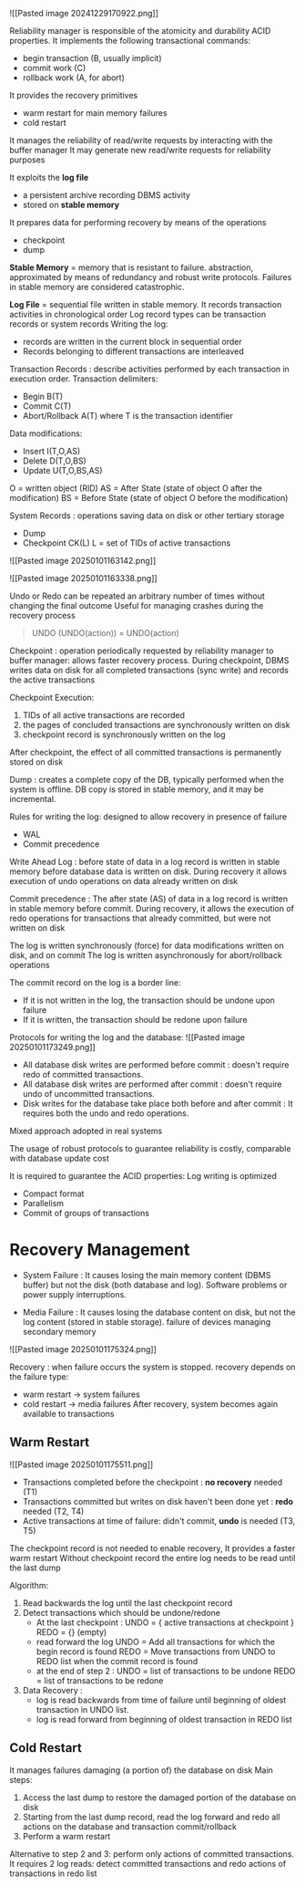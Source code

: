 ![[Pasted image 20241229170922.png]]

Reliability manager is responsible of the atomicity and durability ACID properties.
It implements the following transactional commands:
- begin transaction (B, usually implicit)
- commit work (C)
- rollback work (A, for abort)

It provides the recovery primitives
- warm restart for main memory failures
- cold restart

It manages the reliability of read/write requests by interacting with the buffer manager 
It may generate new read/write requests for reliability purposes

It exploits the **log file**
- a persistent archive recording DBMS activity 
- stored on **stable memory**

It prepares data for performing recovery by means of the operations 
- checkpoint 
- dump

**Stable Memory** = memory that is resistant to failure. abstraction, approximated by means of redundancy and robust write protocols. Failures in stable memory are considered catastrophic.

**Log File** = sequential file written in stable memory. It records transaction activities in chronological order
Log record types can be transaction records or system records
Writing the log:
- records are written in the current block in sequential order
- Records belonging to different transactions are interleaved

Transaction Records : describe activities performed by each transaction in execution order. Transaction delimiters:
- Begin B(T)
- Commit C(T)
- Abort/Rollback A(T)
where T is the transaction identifier

Data modifications: 
- Insert I(T,O,AS)
- Delete D(T,O,BS)
- Update U(T,O,BS,AS)

O = written object (RID)
AS = After State (state of object O after the modification)
BS = Before State (state of object O before the modification)


System Records : operations saving data on disk or other tertiary storage
- Dump
- Checkpoint CK(L)
L = set of TIDs of active transactions

![[Pasted image 20250101163142.png]]

![[Pasted image 20250101163338.png]]

Undo or Redo can be repeated an arbitrary number of times without changing the final outcome
Useful for managing crashes during the recovery process
> UNDO (UNDO(action)) = UNDO(action)

Checkpoint : operation periodically requested by reliability manager to buffer manager: allows faster recovery process.
During checkpoint, DBMS writes data on disk for all completed transactions (sync write) and records the active transactions

Checkpoint Execution:
1. TIDs of all active transactions are recorded
2. the pages of concluded transactions are synchronously written on disk
3. checkpoint record is synchronously written on the log

After checkpoint, the effect of all committed transactions is permanently stored on disk

Dump : creates a complete copy of the DB, typically performed when the system is offline. DB copy is stored in stable memory, and it may be incremental.

Rules for writing the log: designed to allow recovery in presence of failure
- WAL
- Commit precedence

Write Ahead Log : before state of data in a log record is written in stable memory before database data is written on disk. During recovery it allows execution of undo operations on data already written on disk

Commit precedence : The after state (AS) of data in a log record is written in stable memory before commit. During recovery, it allows the execution of redo operations for transactions that already committed, but were not written on disk

The log is written synchronously (force) for data modifications written on disk, and on commit
The log is written asynchronously for abort/rollback operations

The commit record on the log is a border line: 
- If it is not written in the log, the transaction should be undone upon failure
- If it is written, the transaction should be redone upon failure

Protocols for writing the log and the database:
![[Pasted image 20250101173249.png]]
- All database disk writes are performed before commit : doesn't require redo of committed transactions.
- All database disk writes are performed after commit : doesn't require undo of uncommitted transactions.
- Disk writes for the database take place both before and after commit : It requires both the undo and redo operations.

Mixed approach adopted in real systems

The usage of robust protocols to guarantee reliability is costly, comparable with database update cost 

It is required to guarantee the ACID properties: Log writing is optimized 
- Compact format 
- Parallelism 
- Commit of groups of transactions

# Recovery Management

- System Failure : It causes losing the main memory content (DBMS buffer) but not the disk (both database and log). Software problems or power supply interruptions.

- Media Failure : It causes losing the database content on disk, but not the log content (stored in stable storage). failure of devices managing secondary memory

![[Pasted image 20250101175324.png]]

Recovery : when failure occurs the system is stopped.
recovery depends on the failure type:
- warm restart -> system failures
- cold restart -> media failures
After recovery, system becomes again available to transactions
## Warm Restart
![[Pasted image 20250101175511.png]]
- Transactions completed before the checkpoint : **no recovery** needed (T1)
- Transactions committed but writes on disk haven't been done yet : **redo** needed (T2, T4)
- Active transactions at time of failure: didn't commit, **undo** is needed (T3, T5)

The checkpoint record is not needed to enable recovery, It provides a faster warm restart
Without checkpoint record the entire log needs to be read until the last dump

Algorithm:
1. Read backwards the log until the last checkpoint record
2. Detect transactions which should be undone/redone
	- At the last checkpoint : 
		UNDO = { active transactions at checkpoint }
		REDO = {} (empty)
	- read forward the log
		UNDO = Add all transactions for which the begin record is found
		REDO = Move transactions from UNDO to REDO list when the commit record is found
	- at the end of step 2 :
		UNDO = list of transactions to be undone
		REDO = list of transactions to be redone
3. Data Recovery : 
	- log is read backwards from time of failure until beginning of oldest transaction in UNDO list.
	- log is read forward from beginning of oldest transaction in REDO list
## Cold Restart
It manages failures damaging (a portion of) the database on disk
Main steps:
1. Access the last dump to restore the damaged portion of the database on disk
2. Starting from the last dump record, read the log forward and redo all actions on the database and transaction commit/rollback
3. Perform a warm restart

Alternative to step 2 and 3: perform only actions of committed transactions. 
It requires 2 log reads: detect committed transactions and redo actions of transactions in redo list


